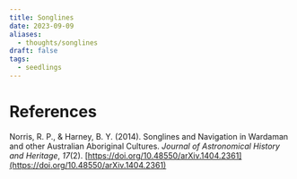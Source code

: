 ```yaml
---
title: Songlines
date: 2023-09-09
aliases:
  - thoughts/songlines
draft: false
tags:
  - seedlings
---
```



# References

Norris, R. P., & Harney, B. Y. (2014). Songlines and Navigation in Wardaman and other Australian Aboriginal Cultures. _Journal of Astronomical History and Heritage_, _17_(2). [https://doi.org/10.48550/arXiv.1404.2361](https://doi.org/10.48550/arXiv.1404.2361)